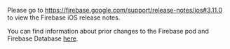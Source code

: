Please go to https://firebase.google.com/support/release-notes/ios#3.11.0
to view the Firebase iOS release notes.

You can find information about prior changes to the Firebase pod and Firebase
Database [here](https://www.firebase.com/docs/ios/changelog.html).

